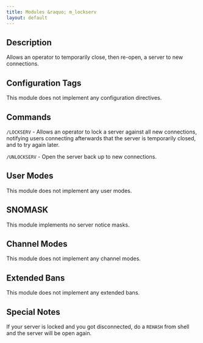 ```yaml
---
title: Modules &raquo; m_lockserv
layout: default
---
```


## Description

Allows an operator to temporarily close, then re-open, a server to new connections.

## Configuration Tags

This module does not implement any configuration directives.

## Commands

`/LOCKSERV` - Allows an operator to lock a server against all new connections, notifying users connecting afterwards
that the server is temporarily closed, and to try again later.

`/UNLOCKSERV` - Open the server back up to new connections.

## User Modes

This module does not implement any user modes.

## SNOMASK

This module implements no server notice masks.

## Channel Modes

This module does not implement any channel modes.

## Extended Bans

This module does not implement any extended bans.

## Special Notes

If your server is locked and you got disconnected, do a `REHASH` from shell and the server will be open again. 
